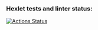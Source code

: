 ### Hexlet tests and linter status:
[![Actions Status](https://github.com/sunsetninja/frontend-project-lvl4/workflows/hexlet-check/badge.svg)](https://github.com/sunsetninja/frontend-project-lvl4/actions)